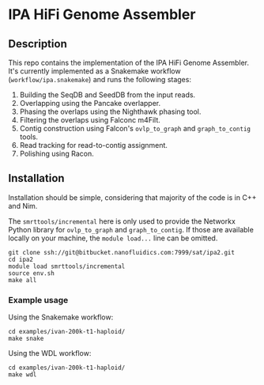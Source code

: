 # IPA HiFi Genome Assembler

## Description

This repo contains the implementation of the IPA HiFi Genome Assembler.
It's currently implemented as a Snakemake workflow (`workflow/ipa.snakemake`) and runs the following stages:
1. Building the SeqDB and SeedDB from the input reads.
2. Overlapping using the Pancake overlapper.
3. Phasing the overlaps using the Nighthawk phasing tool.
4. Filtering the overlaps using Falconc m4Filt.
5. Contig construction using Falcon's `ovlp_to_graph` and `graph_to_contig` tools.
6. Read tracking for read-to-contig assignment.
7. Polishing using Racon.

## Installation

Installation should be simple, considering that majority of the code is in C++ and Nim.

The `smrttools/incremental` here is only used to provide the Networkx Python library for `ovlp_to_graph` and `graph_to_contig`. If those are available locally on your machine,
the `module load...` line can be omitted.

```
git clone ssh://git@bitbucket.nanofluidics.com:7999/sat/ipa2.git
cd ipa2
module load smrttools/incremental
source env.sh
make all
```

### Example usage
Using the Snakemake workflow:
```
cd examples/ivan-200k-t1-haploid/
make snake
```

Using the WDL workflow:
```
cd examples/ivan-200k-t1-haploid/
make wdl
```